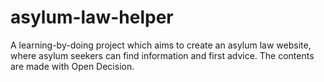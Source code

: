 # asylum-law-helper
A learning-by-doing project which aims to create an asylum law website, where asylum seekers can find information and first advice. The contents are made with Open Decision.
